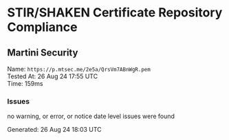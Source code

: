 # STIR/SHAKEN Certificate Repository Compliance

## Martini Security

Name: `https://p.mtsec.me/2e5a/QrsVm7ABnWgR.pem`\
Tested At: 26 Aug 24 17:55 UTC\
Time: 159ms

### Issues

no warning, or error, or notice date level issues were found

Generated: 26 Aug 24 18:03 UTC